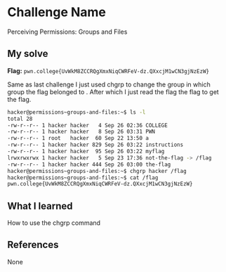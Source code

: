 # Challenge Name
Perceiving Permissions: Groups and Files

## My solve
**Flag:** `pwn.college{UvWkM8ZCCRQgXmxNiqCWRFeV-dz.QXxcjM1wCN3gjNzEzW}`

Same as last challenge I just used chgrp to change the group in which group the flag belonged to . After which I just read the flag the flag to get the flag.
```bash
hacker@permissions~groups-and-files:~$ ls -l
total 28
-rw-r--r-- 1 hacker hacker   4 Sep 26 02:36 COLLEGE
-rw-r--r-- 1 hacker hacker   8 Sep 26 03:31 PWN
-rw-r--r-- 1 root   hacker  60 Sep 22 13:50 a
-rw-r--r-- 1 hacker hacker 829 Sep 26 03:22 instructions
-rw-r--r-- 1 hacker hacker  95 Sep 26 03:22 myflag
lrwxrwxrwx 1 hacker hacker   5 Sep 23 17:36 not-the-flag -> /flag
-rw-r--r-- 1 hacker hacker 444 Sep 26 03:00 the-flag
hacker@permissions~groups-and-files:~$ chgrp hacker /flag
hacker@permissions~groups-and-files:~$ cat /flag
pwn.college{UvWkM8ZCCRQgXmxNiqCWRFeV-dz.QXxcjM1wCN3gjNzEzW}
```

## What I learned
How to use the chgrp command

## References 
None